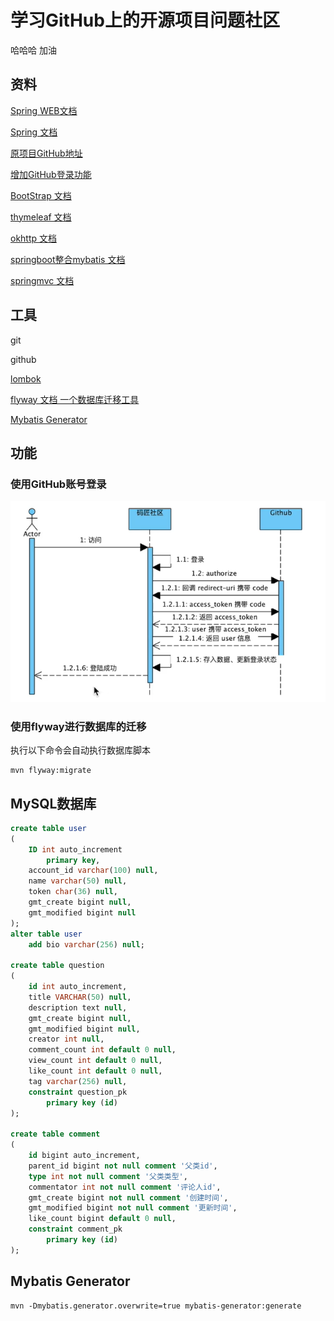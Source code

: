 # 学习GitHub上的开源项目问题社区
哈哈哈 加油

## 资料
[Spring WEB文档](https://spring.io/guides/gs/serving-web-content/)

[Spring 文档](https://spring.io/guides)

[原项目GitHub地址](https://github.com/codedrinker/community)

[增加GitHub登录功能](https://docs.github.com/en/developers/apps/building-oauth-apps)

[BootStrap 文档](https://v3.bootcss.com/getting-started/)

[thymeleaf 文档](https://www.thymeleaf.org/index.html)

[okhttp 文档](https://square.github.io/okhttp/)

[springboot整合mybatis 文档](https://mybatis.org/spring-boot-starter/mybatis-spring-boot-autoconfigure/)

[springmvc 文档](https://docs.spring.io/spring-framework/docs/current/reference/html/web.html#mvc)
## 工具
git

github

[lombok](https://projectlombok.org/features/all)

[flyway 文档 一个数据库迁移工具](https://flywaydb.org/documentation/getstarted/firststeps/maven)

[Mybatis Generator](http://mybatis.org/generator/index.html)

## 功能
### 使用GitHub账号登录
![img.png](img.png)

### 使用flyway进行数据库的迁移
执行以下命令会自动执行数据库脚本
```shell
mvn flyway:migrate
```

## MySQL数据库
```sql
create table user
(
	ID int auto_increment
		primary key,
	account_id varchar(100) null,
	name varchar(50) null,
	token char(36) null,
	gmt_create bigint null,
	gmt_modified bigint null
);
alter table user
    add bio varchar(256) null;

create table question
(
    id int auto_increment,
    title VARCHAR(50) null,
    description text null,
    gmt_create bigint null,
    gmt_modified bigint null,
    creator int null,
    comment_count int default 0 null,
    view_count int default 0 null,
    like_count int default 0 null,
    tag varchar(256) null,
    constraint question_pk
        primary key (id)
);

create table comment
(
    id bigint auto_increment,
    parent_id bigint not null comment '父类id',
    type int not null comment '父类类型',
    commentator int not null comment '评论人id',
    gmt_create bigint not null comment '创建时间',
    gmt_modified bigint not null comment '更新时间',
    like_count bigint default 0 null,
    constraint comment_pk
        primary key (id)
);
```

## Mybatis Generator
```shell
mvn -Dmybatis.generator.overwrite=true mybatis-generator:generate
```